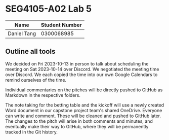 # SEG4105-A02 Lab 5

|Name|Student Number|
|---|---|
|Daniel Tang|0300068985|

## Outline all tools

We decided on Fri 2023-10-13 in person to talk about scheduling the meeting on Sat 2023-10-14 over Discord. We negotiated the meeting time over Discord. We each copied the time into our own Google Calendars to remind ourselves of the time.

Individual commentaries on the pitches will be directly pushed to GitHub as Markdown in the respective folders.

The note taking for the betting table and the kickoff will use a newly created Word document in our capstone project team's shared OneDrive. Everyone can write and comment. These will be cleaned and pushed to GitHub later. The changes to the pitch will arise in both comments and minutes, and eventually make their way to GitHub, where they will be permanently tracked in the Git history.
